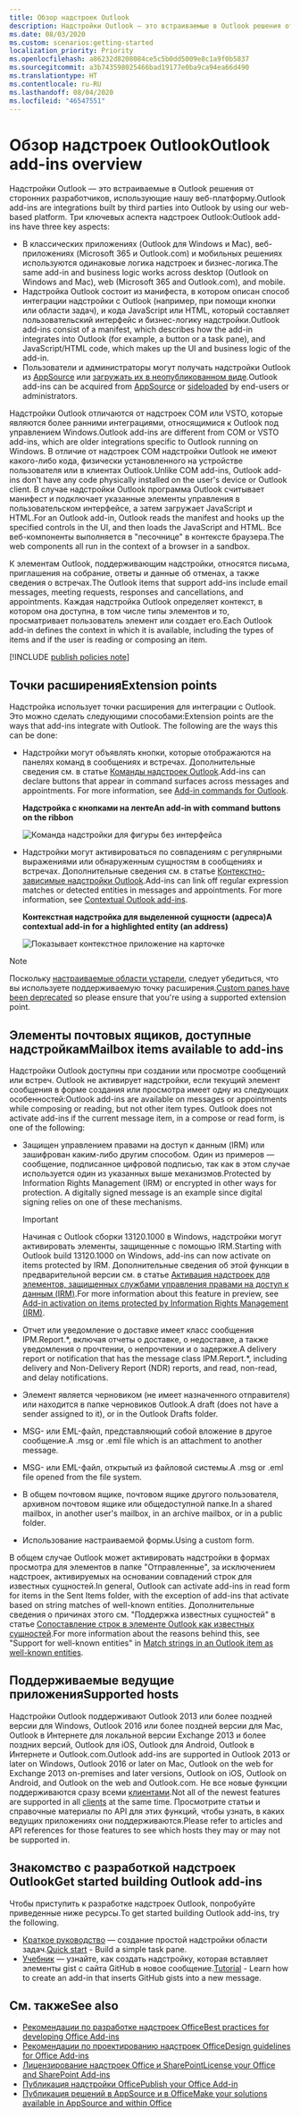 ```yaml
---
title: Обзор надстроек Outlook
description: Надстройки Outlook — это встраиваемые в Outlook решения от сторонних разработчиков, использующие нашу веб-платформу.
ms.date: 08/03/2020
ms.custom: scenarios:getting-started
localization_priority: Priority
ms.openlocfilehash: a86232d8208084ce5c5b0dd5009e8c1a9f0b5837
ms.sourcegitcommit: a3b743598025466bad19177e0ba9ca94ea66d490
ms.translationtype: HT
ms.contentlocale: ru-RU
ms.lasthandoff: 08/04/2020
ms.locfileid: "46547551"
---
```

# <a name="outlook-add-ins-overview"></a><span data-ttu-id="b64c5-103">Обзор надстроек Outlook</span><span class="sxs-lookup"><span data-stu-id="b64c5-103">Outlook add-ins overview</span></span>

<span data-ttu-id="b64c5-104">Надстройки Outlook — это встраиваемые в Outlook решения от сторонних разработчиков, использующие нашу веб-платформу.</span><span class="sxs-lookup"><span data-stu-id="b64c5-104">Outlook add-ins are integrations built by third parties into Outlook by using our web-based platform.</span></span> <span data-ttu-id="b64c5-105">Три ключевых аспекта надстроек Outlook:</span><span class="sxs-lookup"><span data-stu-id="b64c5-105">Outlook add-ins have three key aspects:</span></span>

- <span data-ttu-id="b64c5-106">В классических приложениях (Outlook для Windows и Mac), веб-приложениях (Microsoft 365 и Outlook.com) и мобильных решениях используются одинаковые логика надстроек и бизнес-логика.</span><span class="sxs-lookup"><span data-stu-id="b64c5-106">The same add-in and business logic works across desktop (Outlook on Windows and Mac), web (Microsoft 365 and Outlook.com), and mobile.</span></span>
- <span data-ttu-id="b64c5-107">Надстройка Outlook состоит из манифеста, в котором описан способ интеграции надстройки с Outlook (например, при помощи кнопки или области задач), и кода JavaScript или HTML, который составляет пользовательский интерфейс и бизнес-логику надстройки.</span><span class="sxs-lookup"><span data-stu-id="b64c5-107">Outlook add-ins consist of a manifest, which describes how the add-in integrates into Outlook (for example, a button or a task pane), and JavaScript/HTML code, which makes up the UI and business logic of the add-in.</span></span>
- <span data-ttu-id="b64c5-108">Пользователи и администраторы могут получать надстройки Outlook из [AppSource](https://appsource.microsoft.com) или [загружать их в неопубликованном виде](sideload-outlook-add-ins-for-testing.md).</span><span class="sxs-lookup"><span data-stu-id="b64c5-108">Outlook add-ins can be acquired from [AppSource](https://appsource.microsoft.com) or [sideloaded](sideload-outlook-add-ins-for-testing.md) by end-users or administrators.</span></span>

<span data-ttu-id="b64c5-109">Надстройки Outlook отличаются от надстроек COM или VSTO, которые являются более ранними интеграциями, относящимися к Outlook под управлением Windows.</span><span class="sxs-lookup"><span data-stu-id="b64c5-109">Outlook add-ins are different from COM or VSTO add-ins, which are older integrations specific to Outlook running on Windows.</span></span> <span data-ttu-id="b64c5-110">В отличие от надстроек COM надстройки Outlook не имеют какого-либо кода, физически установленного на устройстве пользователя или в клиентах Outlook.</span><span class="sxs-lookup"><span data-stu-id="b64c5-110">Unlike COM add-ins, Outlook add-ins don't have any code physically installed on the user's device or Outlook client.</span></span> <span data-ttu-id="b64c5-111">В случае надстройки Outlook программа Outlook считывает манифест и подключает указанные элементы управления в пользовательском интерфейсе, а затем загружает JavaScript и HTML.</span><span class="sxs-lookup"><span data-stu-id="b64c5-111">For an Outlook add-in, Outlook reads the manifest and hooks up the specified controls in the UI, and then loads the JavaScript and HTML.</span></span> <span data-ttu-id="b64c5-112">Все веб-компоненты выполняется в "песочнице" в контексте браузера.</span><span class="sxs-lookup"><span data-stu-id="b64c5-112">The web components all run in the context of a browser in a sandbox.</span></span>

<span data-ttu-id="b64c5-113">К элементам Outlook, поддерживающим надстройки, относятся письма, приглашения на собрание, ответы и данные об отменах, а также сведения о встречах.</span><span class="sxs-lookup"><span data-stu-id="b64c5-113">The Outlook items that support add-ins include email messages, meeting requests, responses and cancellations, and appointments.</span></span> <span data-ttu-id="b64c5-114">Каждая надстройка Outlook определяет контекст, в котором она доступна, в том числе типы элементов и то, просматривает пользователь элемент или создает его.</span><span class="sxs-lookup"><span data-stu-id="b64c5-114">Each Outlook add-in defines the context in which it is available, including the types of items and if the user is reading or composing an item.</span></span>

[!INCLUDE [publish policies note](../includes/note-publish-policies.md)]

## <a name="extension-points"></a><span data-ttu-id="b64c5-115">Точки расширения</span><span class="sxs-lookup"><span data-stu-id="b64c5-115">Extension points</span></span>

<span data-ttu-id="b64c5-p104">Надстройка использует точки расширения для интеграции с Outlook. Это можно сделать следующими способами:</span><span class="sxs-lookup"><span data-stu-id="b64c5-p104">Extension points are the ways that add-ins integrate with Outlook. The following are the ways this can be done:</span></span>

- <span data-ttu-id="b64c5-p105">Надстройки могут объявлять кнопки, которые отображаются на панелях команд в сообщениях и встречах. Дополнительные сведения см. в статье [Команды надстроек Outlook](add-in-commands-for-outlook.md).</span><span class="sxs-lookup"><span data-stu-id="b64c5-p105">Add-ins can declare buttons that appear in command surfaces across messages and appointments. For more information, see [Add-in commands for Outlook](add-in-commands-for-outlook.md).</span></span>

    <span data-ttu-id="b64c5-120">**Надстройка с кнопками на ленте**</span><span class="sxs-lookup"><span data-stu-id="b64c5-120">**An add-in with command buttons on the ribbon**</span></span>

    ![Команда надстройки для фигуры без интерфейса](../images/uiless-command-shape.png)

- <span data-ttu-id="b64c5-p106">Надстройки могут активироваться по совпадениям с регулярными выражениями или обнаруженным сущностям в сообщениях и встречах. Дополнительные сведения см. в статье [Контекстно-зависимые надстройки Outlook](contextual-outlook-add-ins.md).</span><span class="sxs-lookup"><span data-stu-id="b64c5-p106">Add-ins can link off regular expression matches or detected entities in messages and appointments. For more information, see [Contextual Outlook add-ins](contextual-outlook-add-ins.md).</span></span>

    <span data-ttu-id="b64c5-124">**Контекстная надстройка для выделенной сущности (адреса)**</span><span class="sxs-lookup"><span data-stu-id="b64c5-124">**A contextual add-in for a highlighted entity (an address)**</span></span>

    ![Показывает контекстное приложение на карточке](../images/outlook-detected-entity-card.png)

> [!NOTE]
> <span data-ttu-id="b64c5-126">Поскольку [настраиваемые области устарели](https://developer.microsoft.com/outlook/blogs/make-your-add-ins-available-in-the-office-ribbon/), следует убедиться, что вы используете поддерживаемую точку расширения.</span><span class="sxs-lookup"><span data-stu-id="b64c5-126">[Custom panes have been deprecated](https://developer.microsoft.com/outlook/blogs/make-your-add-ins-available-in-the-office-ribbon/) so please ensure that you're using a supported extension point.</span></span>

## <a name="mailbox-items-available-to-add-ins"></a><span data-ttu-id="b64c5-127">Элементы почтовых ящиков, доступные надстройкам</span><span class="sxs-lookup"><span data-stu-id="b64c5-127">Mailbox items available to add-ins</span></span>

<span data-ttu-id="b64c5-p107">Надстройки Outlook доступны при создании или просмотре сообщений или встреч. Outlook не активирует надстройки, если текущий элемент сообщения в форме создания или просмотра имеет одну из следующих особенностей:</span><span class="sxs-lookup"><span data-stu-id="b64c5-p107">Outlook add-ins are available on messages or appointments while composing or reading, but not other item types. Outlook does not activate add-ins if the current message item, in a compose or read form, is one of the following:</span></span>

- <span data-ttu-id="b64c5-p108">Защищен управлением правами на доступ к данным (IRM) или зашифрован каким-либо другим способом. Один из примеров — сообщение, подписанное цифровой подписью, так как в этом случае используется один из указанных выше механизмов.</span><span class="sxs-lookup"><span data-stu-id="b64c5-p108">Protected by Information Rights Management (IRM) or encrypted in other ways for protection. A digitally signed message is an example since digital signing relies on one of these mechanisms.</span></span>

  > [!IMPORTANT]
  > <span data-ttu-id="b64c5-132">Начиная с Outlook сборки 13120.1000 в Windows, надстройки могут активировать элементы, защищенные с помощью IRM.</span><span class="sxs-lookup"><span data-stu-id="b64c5-132">Starting with Outlook build 13120.1000 on Windows, add-ins can now activate on items protected by IRM.</span></span> <span data-ttu-id="b64c5-133">Дополнительные сведения об этой функции в предварительной версии см. в статье [Активация надстроек для элементов, защищенных службами управления правами на доступ к данным (IRM)](../reference/objectmodel/preview-requirement-set/outlook-requirement-set-preview.md#add-in-activation-on-items-protected-by-information-rights-management-irm).</span><span class="sxs-lookup"><span data-stu-id="b64c5-133">For more information about this feature in preview, see [Add-in activation on items protected by Information Rights Management (IRM)](../reference/objectmodel/preview-requirement-set/outlook-requirement-set-preview.md#add-in-activation-on-items-protected-by-information-rights-management-irm).</span></span>

- <span data-ttu-id="b64c5-134">Отчет или уведомление о доставке имеет класс сообщения IPM.Report.\*, включая отчеты о доставке, о недоставке, а также уведомления о прочтении, о непрочтении и о задержке.</span><span class="sxs-lookup"><span data-stu-id="b64c5-134">A delivery report or notification that has the message class IPM.Report.\*, including delivery and Non-Delivery Report (NDR) reports, and read, non-read, and delay notifications.</span></span>

- <span data-ttu-id="b64c5-135">Элемент является черновиком (не имеет назначенного отправителя) или находится в папке черновиков Outlook.</span><span class="sxs-lookup"><span data-stu-id="b64c5-135">A draft (does not have a sender assigned to it), or in the Outlook Drafts folder.</span></span>

- <span data-ttu-id="b64c5-136">MSG- или EML-файл, представляющий собой вложение в другое сообщение.</span><span class="sxs-lookup"><span data-stu-id="b64c5-136">A .msg or .eml file which is an attachment to another message.</span></span>

- <span data-ttu-id="b64c5-137">MSG- или EML-файл, открытый из файловой системы.</span><span class="sxs-lookup"><span data-stu-id="b64c5-137">A .msg or .eml file opened from the file system.</span></span>

- <span data-ttu-id="b64c5-138">В общем почтовом ящике, почтовом ящике другого пользователя, архивном почтовом ящике или общедоступной папке.</span><span class="sxs-lookup"><span data-stu-id="b64c5-138">In a shared mailbox, in another user's mailbox, in an archive mailbox, or in a public folder.</span></span>

- <span data-ttu-id="b64c5-139">Использование настраиваемой формы.</span><span class="sxs-lookup"><span data-stu-id="b64c5-139">Using a custom form.</span></span>

<span data-ttu-id="b64c5-140">В общем случае Outlook может активировать надстройки в формах просмотра для элементов в папке "Отправленные", за исключением надстроек, активируемых на основании совпадений строк для известных сущностей.</span><span class="sxs-lookup"><span data-stu-id="b64c5-140">In general, Outlook can activate add-ins in read form for items in the Sent Items folder, with the exception of add-ins that activate based on string matches of well-known entities.</span></span> <span data-ttu-id="b64c5-141">Дополнительные сведения о причинах этого см. "Поддержка известных сущностей" в статье [Сопоставление строк в элементе Outlook как известных сущностей](match-strings-in-an-item-as-well-known-entities.md).</span><span class="sxs-lookup"><span data-stu-id="b64c5-141">For more information about the reasons behind this, see "Support for well-known entities" in [Match strings in an Outlook item as well-known entities](match-strings-in-an-item-as-well-known-entities.md).</span></span>

## <a name="supported-hosts"></a><span data-ttu-id="b64c5-142">Поддерживаемые ведущие приложения</span><span class="sxs-lookup"><span data-stu-id="b64c5-142">Supported hosts</span></span>

<span data-ttu-id="b64c5-143">Надстройки Outlook поддерживают Outlook 2013 или более поздней версии для Windows, Outlook 2016 или более поздней версии для Mac, Outlook в Интернете для локальной версии Exchange 2013 и более поздних версий, Outlook для iOS, Outlook для Android, Outlook в Интернете и Outlook.com.</span><span class="sxs-lookup"><span data-stu-id="b64c5-143">Outlook add-ins are supported in Outlook 2013 or later on Windows, Outlook 2016 or later on Mac, Outlook on the web for Exchange 2013 on-premises and later versions, Outlook on iOS, Outlook on Android, and Outlook on the web and Outlook.com.</span></span> <span data-ttu-id="b64c5-144">Не все новые функции поддерживаются сразу всеми [клиентами](../reference/requirement-sets/outlook-api-requirement-sets.md#requirement-sets-supported-by-exchange-servers-and-outlook-clients).</span><span class="sxs-lookup"><span data-stu-id="b64c5-144">Not all of the newest features are supported in all [clients](../reference/requirement-sets/outlook-api-requirement-sets.md#requirement-sets-supported-by-exchange-servers-and-outlook-clients) at the same time.</span></span> <span data-ttu-id="b64c5-145">Просмотрите статьи и справочные материалы по API для этих функций, чтобы узнать, в каких ведущих приложениях они поддерживаются.</span><span class="sxs-lookup"><span data-stu-id="b64c5-145">Please refer to articles and API references for those features to see which hosts they may or may not be supported in.</span></span>


## <a name="get-started-building-outlook-add-ins"></a><span data-ttu-id="b64c5-146">Знакомство с разработкой надстроек Outlook</span><span class="sxs-lookup"><span data-stu-id="b64c5-146">Get started building Outlook add-ins</span></span>

<span data-ttu-id="b64c5-147">Чтобы приступить к разработке надстроек Outlook, попробуйте приведенные ниже ресурсы.</span><span class="sxs-lookup"><span data-stu-id="b64c5-147">To get started building Outlook add-ins, try the following.</span></span>

- <span data-ttu-id="b64c5-148">[Краткое руководство](../quickstarts/outlook-quickstart.md) — создание простой надстройки области задач.</span><span class="sxs-lookup"><span data-stu-id="b64c5-148">[Quick start](../quickstarts/outlook-quickstart.md) - Build a simple task pane.</span></span>
- <span data-ttu-id="b64c5-149">[Учебник](../tutorials/outlook-tutorial.md) — узнайте, как создать надстройку, которая вставляет элементы gist с сайта GitHub в новое сообщение.</span><span class="sxs-lookup"><span data-stu-id="b64c5-149">[Tutorial](../tutorials/outlook-tutorial.md) - Learn how to create an add-in that inserts GitHub gists into a new message.</span></span>


## <a name="see-also"></a><span data-ttu-id="b64c5-150">См. также</span><span class="sxs-lookup"><span data-stu-id="b64c5-150">See also</span></span>

- [<span data-ttu-id="b64c5-151">Рекомендации по разработке надстроек Office</span><span class="sxs-lookup"><span data-stu-id="b64c5-151">Best practices for developing Office Add-ins</span></span>](../concepts/add-in-development-best-practices.md)
- [<span data-ttu-id="b64c5-152">Рекомендации по проектированию надстроек Office</span><span class="sxs-lookup"><span data-stu-id="b64c5-152">Design guidelines for Office Add-ins</span></span>](../design/add-in-design.md)
- [<span data-ttu-id="b64c5-153">Лицензирование надстроек Office и SharePoint</span><span class="sxs-lookup"><span data-stu-id="b64c5-153">License your Office and SharePoint Add-ins</span></span>](/office/dev/store/license-your-add-ins)
- [<span data-ttu-id="b64c5-154">Публикация надстройки Office</span><span class="sxs-lookup"><span data-stu-id="b64c5-154">Publish your Office Add-in</span></span>](../publish/publish.md)
- [<span data-ttu-id="b64c5-155">Публикация решений в AppSource и в Office</span><span class="sxs-lookup"><span data-stu-id="b64c5-155">Make your solutions available in AppSource and within Office</span></span>](/office/dev/store/submit-to-the-office-store)
